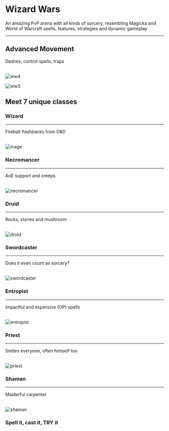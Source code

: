 # Wizard Wars
An amazing PvP arena with all kinds of sorcery, resembling Magicka and World of Warcraft spells, features, strategies and dynamic gameplay
<br>
<hr>

## Advanced Movement
Dashes, control spells, traps
<br>
<br>

![ww4](https://github.com/NoahTheLegend/wizard-wars-unoffi/assets/76755422/92bbc9ef-9ffb-43ed-9dac-abdbb14e14cb)

![ww3](https://github.com/NoahTheLegend/wizard-wars-unoffi/assets/76755422/93f30a7d-78b0-4cb2-9fb8-2d4ed16d6ac6)

## Meet 7 unique classes

### Wizard
<hr>
Fireball flashbacks from D&D
<br>
<br>

![mage](https://github.com/NoahTheLegend/wizard-wars-unoffi/assets/76755422/8d082d5d-2402-4d80-8075-567fb170c784)

### Necromancer
<hr>
AoE support and creeps
<br>
<br>

![necromancer](https://github.com/NoahTheLegend/wizard-wars-unoffi/assets/76755422/24a490b5-f7b1-463e-bb6c-d1098e051050)

### Druid
<hr>
Rocks, stones and mushroom
<br>
<br>

![druid](https://github.com/NoahTheLegend/wizard-wars-unoffi/assets/76755422/a49106ee-02c7-4476-8403-2e40fc940587)

### Swordcaster
<hr>
Does it even count as sorcery?
<br>
<br>

![swordcaster](https://github.com/NoahTheLegend/wizard-wars-unoffi/assets/76755422/79a7b138-a857-4050-8835-f964bde79cd0)

### Entropist
<hr>
Impactful and expensive (OP) spells
<br>
<br>

![entropist](https://github.com/NoahTheLegend/wizard-wars-unoffi/assets/76755422/6fe9e726-3ee3-482f-bf7a-245cade766c8)

### Priest
<hr>
Smites everyone, often himself too
<br>
<br>

![priest](https://github.com/NoahTheLegend/wizard-wars-unoffi/assets/76755422/a7b9aa2e-5b6b-47d1-a53c-b7c7383a7c82)

### Shaman
<hr>
Masterful carpenter
<br>
<br>

![shaman](https://github.com/NoahTheLegend/wizard-wars-unoffi/assets/76755422/1a2d5301-df11-43b9-9da2-386aeec97718)



### Spell it, cast it, TRY it
